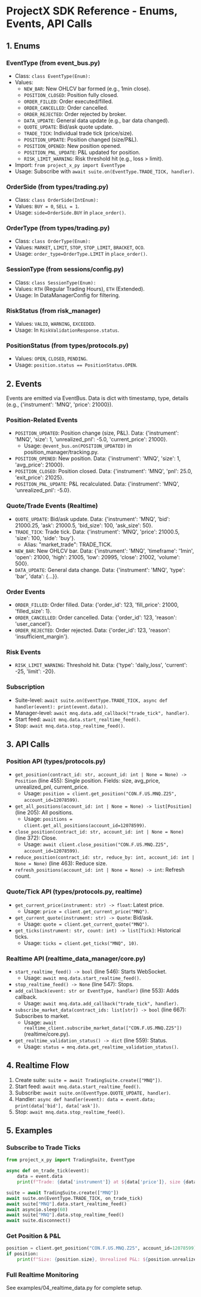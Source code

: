 # ProjectX SDK Reference - Enums, Events, API Calls

## 1. Enums

### EventType (from event_bus.py)
- Class: `class EventType(Enum):`
- Values:
  - `NEW_BAR`: New OHLCV bar formed (e.g., 1min close).
  - `POSITION_CLOSED`: Position fully closed.
  - `ORDER_FILLED`: Order executed/filled.
  - `ORDER_CANCELLED`: Order cancelled.
  - `ORDER_REJECTED`: Order rejected by broker.
  - `DATA_UPDATE`: General data update (e.g., bar data changed).
  - `QUOTE_UPDATE`: Bid/ask quote update.
  - `TRADE_TICK`: Individual trade tick (price/size).
  - `POSITION_UPDATE`: Position changed (size/P&L).
  - `POSITION_OPENED`: New position opened.
  - `POSITION_PNL_UPDATE`: P&L updated for position.
  - `RISK_LIMIT_WARNING`: Risk threshold hit (e.g., loss > limit).
- Import: `from project_x_py import EventType`
- Usage: Subscribe with `await suite.on(EventType.TRADE_TICK, handler)`.

### OrderSide (from types/trading.py)
- Class: `class OrderSide(IntEnum):`
- Values: `BUY = 0`, `SELL = 1`.
- Usage: `side=OrderSide.BUY` in `place_order()`.

### OrderType (from types/trading.py)
- Class: `class OrderType(Enum):`
- Values: `MARKET`, `LIMIT`, `STOP`, `STOP_LIMIT`, `BRACKET`, `OCO`.
- Usage: `order_type=OrderType.LIMIT` in `place_order()`.

### SessionType (from sessions/config.py)
- Class: `class SessionType(Enum):`
- Values: `RTH` (Regular Trading Hours), `ETH` (Extended).
- Usage: In DataManagerConfig for filtering.

### RiskStatus (from risk_manager)
- Values: `VALID`, `WARNING`, `EXCEEDED`.
- Usage: In `RiskValidationResponse.status`.

### PositionStatus (from types/protocols.py)
- Values: `OPEN`, `CLOSED`, `PENDING`.
- Usage: `position.status == PositionStatus.OPEN`.

## 2. Events

Events are emitted via EventBus. Data is dict with timestamp, type, details (e.g., {'instrument': 'MNQ', 'price': 21000}).

### Position-Related Events
- `POSITION_UPDATED`: Position change (size, P&L). Data: {'instrument': 'MNQ', 'size': 1, 'unrealized_pnl': -5.0, 'current_price': 21000}.
  - Usage: `@event_bus.on(POSITION_UPDATED)` in position_manager/tracking.py.
- `POSITION_OPENED`: New position. Data: {'instrument': 'MNQ', 'size': 1, 'avg_price': 21000}.
- `POSITION_CLOSED`: Position closed. Data: {'instrument': 'MNQ', 'pnl': 25.0, 'exit_price': 21025}.
- `POSITION_PNL_UPDATE`: P&L recalculated. Data: {'instrument': 'MNQ', 'unrealized_pnl': -5.0}.

### Quote/Trade Events (Realtime)
- `QUOTE_UPDATE`: Bid/ask update. Data: {'instrument': 'MNQ', 'bid': 21000.25, 'ask': 21000.5, 'bid_size': 100, 'ask_size': 50}.
- `TRADE_TICK`: Trade tick. Data: {'instrument': 'MNQ', 'price': 21000.5, 'size': 100, 'side': 'buy'}.
  - Alias: "market_trade": TRADE_TICK.
- `NEW_BAR`: New OHLCV bar. Data: {'instrument': 'MNQ', 'timeframe': '1min', 'open': 21000, 'high': 21005, 'low': 20995, 'close': 21002, 'volume': 500}.
- `DATA_UPDATE`: General data change. Data: {'instrument': 'MNQ', 'type': 'bar', 'data': {...}}.

### Order Events
- `ORDER_FILLED`: Order filled. Data: {'order_id': 123, 'fill_price': 21000, 'filled_size': 1}.
- `ORDER_CANCELLED`: Order cancelled. Data: {'order_id': 123, 'reason': 'user_cancel'}.
- `ORDER_REJECTED`: Order rejected. Data: {'order_id': 123, 'reason': 'insufficient_margin'}.

### Risk Events
- `RISK_LIMIT_WARNING`: Threshold hit. Data: {'type': 'daily_loss', 'current': -25, 'limit': -20}.

### Subscription
- Suite-level: `await suite.on(EventType.TRADE_TICK, async def handler(event): print(event.data))`.
- Manager-level: `await mnq.data.add_callback("trade_tick", handler)`.
- Start feed: `await mnq.data.start_realtime_feed()`.
- Stop: `await mnq.data.stop_realtime_feed()`.

## 3. API Calls

### Position API (types/protocols.py)
- `get_position(contract_id: str, account_id: int | None = None) -> Position` (line 455): Single position. Fields: size, avg_price, unrealized_pnl, current_price.
  - Usage: `position = client.get_position("CON.F.US.MNQ.Z25", account_id=12078599)`.
- `get_all_positions(account_id: int | None = None) -> list[Position]` (line 205): All positions.
  - Usage: `positions = client.get_all_positions(account_id=12078599)`.
- `close_position(contract_id: str, account_id: int | None = None)` (line 372): Close.
  - Usage: `await client.close_position("CON.F.US.MNQ.Z25", account_id=12078599)`.
- `reduce_position(contract_id: str, reduce_by: int, account_id: int | None = None)` (line 463): Reduce size.
- `refresh_positions(account_id: int | None = None) -> int`: Refresh count.

### Quote/Tick API (types/protocols.py, realtime)
- `get_current_price(instrument: str) -> float`: Latest price.
  - Usage: `price = client.get_current_price("MNQ")`.
- `get_current_quote(instrument: str) -> Quote`: Bid/ask.
  - Usage: `quote = client.get_current_quote("MNQ")`.
- `get_ticks(instrument: str, count: int) -> list[Tick]`: Historical ticks.
  - Usage: `ticks = client.get_ticks("MNQ", 10)`.

### Realtime API (realtime_data_manager/core.py)
- `start_realtime_feed() -> bool` (line 546): Starts WebSocket.
  - Usage: `await mnq.data.start_realtime_feed()`.
- `stop_realtime_feed() -> None` (line 547): Stops.
- `add_callback(event: str or EventType, handler)` (line 553): Adds callback.
  - Usage: `await mnq.data.add_callback("trade_tick", handler)`.
- `subscribe_market_data(contract_ids: list[str]) -> bool` (line 667): Subscribes to market.
  - Usage: `await realtime_client.subscribe_market_data(["CON.F.US.MNQ.Z25"])` (realtime/core.py).
- `get_realtime_validation_status() -> dict` (line 559): Status.
  - Usage: `status = mnq.data.get_realtime_validation_status()`.

## 4. Realtime Flow
1. Create suite: `suite = await TradingSuite.create(["MNQ"])`.
2. Start feed: `await mnq.data.start_realtime_feed()`.
3. Subscribe: `await suite.on(EventType.QUOTE_UPDATE, handler)`.
4. Handler: `async def handler(event): data = event.data; print(data['bid'], data['ask'])`.
5. Stop: `await mnq.data.stop_realtime_feed()`.

## 5. Examples

### Subscribe to Trade Ticks
```python
from project_x_py import TradingSuite, EventType

async def on_trade_tick(event):
    data = event.data
    print(f"Trade: {data['instrument']} at ${data['price']}, size {data['size']}")

suite = await TradingSuite.create(["MNQ"])
await suite.on(EventType.TRADE_TICK, on_trade_tick)
await suite["MNQ"].data.start_realtime_feed()
await asyncio.sleep(60)
await suite["MNQ"].data.stop_realtime_feed()
await suite.disconnect()
```

### Get Position & P&L
```python
position = client.get_position("CON.F.US.MNQ.Z25", account_id=12078599)
if position:
    print(f"Size: {position.size}, Unrealized P&L: ${position.unrealized_pnl:.2f}")
```

### Full Realtime Monitoring
See examples/04_realtime_data.py for complete setup.
